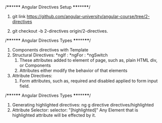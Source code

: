 /**\*\***\*\***\*\*** Angular Directives Setup **\*\***\*\*\***\*\***/

1. git link
   https://github.com/angular-university/angular-course/tree/2-directives

2. git checkout -b 2-directives origin/2-directives.

/**\*\***\*\***\*\*** Angular Directives Types **\*\***\*\*\***\*\***/

1. Components directives with Template
2. Structural Directives: *ngIf : *ngFor : \*ngSwitch
   1. These attributes added to element of page, such as, plain HTML div, or Components
   2. Attributes either modify the behavior of that elements
3. Attribute Directives:
   1. Form attributes, such as, required and disabled applied to form input field.

/**\*\***\*\***\*\*** Angular Directives Types **\*\***\*\*\***\*\***/

1. Generating highlighted directives:
   ng g directive directives/highlighted
2. Attribute Selector: selector: "[highlighted]"
   Any Element that is highlighted attribute will be effected by it.
